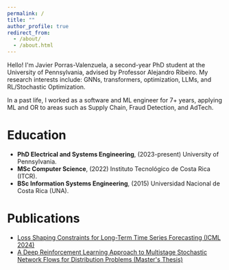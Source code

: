 ```yaml
---
permalink: /
title: ""
author_profile: true
redirect_from: 
  - /about/
  - /about.html
---
```


Hello! I'm Javier Porras-Valenzuela, a second-year PhD student at the University of Pennsylvania, advised by Professor Alejandro Ribeiro. My research interests include: GNNs, transformers, optimization, LLMs, and RL/Stochastic Optimization.

In a past life, I worked as a software and ML engineer for 7+ years, applying ML and OR to areas such as Supply Chain, Fraud Detection, and AdTech. 

Education
======
- **PhD Electrical and Systems Engineering**, (2023-present) University of Pennsylvania.
- **MSc Computer Science**, (2022) Instituto Tecnológico de Costa Rica (ITCR).
- **BSc Information Systems Engineering**, (2015) Universidad Nacional de Costa Rica (UNA).

Publications
======
- [Loss Shaping Constraints for Long-Term Time Series Forecasting (ICML 2024)](https://arxiv.org/abs/2402.09373)
- [A Deep Reinforcement Learning Approach to Multistage Stochastic Network Flows for Distribution Problems (Master's Thesis)](https://repositoriotec.tec.ac.cr/bitstream/handle/2238/13949/TF9360_BIB307896_Javier_Porras_Valenzuela.pdf?sequence=1&isAllowed=y)
